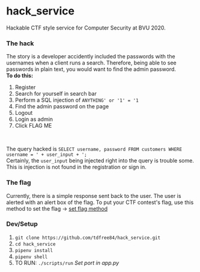 # hack_service
Hackable CTF style service for Computer Security at BVU 2020.

### The hack
The story is a developer accidently included the passwords with the usernames when a client runs a search. Therefore, being able to see passwords in plain text, you would want to find the admin password. 
<br/> **To do this:**
1. Register
1. Search for yourself in search bar
1. Perform a SQL injection of `ANYTHING' or '1' = '1`
1. Find the admin password on the page
1. Logout
1. Login as admin
1. Click FLAG ME
<br/>

The query hacked is `SELECT username, password FROM customers WHERE username = ' + user_input + ';`
<br/>
Certainly, the `user_input` being injected right into the query is trouble some. This is injection is not found in the registration or sign in.

### The flag
Currently, there is a simple response sent back to the user. The user is alerted with an alert box of the flag. To put your CTF contest's flag, use this method to set the flag -> [set flag method](https://github.com/tdfree84/hack_service/blob/d8520bb62915356077b30f5824ec0ed21d7f41f1/app.py#L32)

### Dev/Setup
1. `git clone https://github.com/tdfree84/hack_service.git`
1. `cd hack_service`
1. `pipenv install`
1. `pipenv shell`
1. TO RUN: `./scripts/run` _Set port in app.py_
